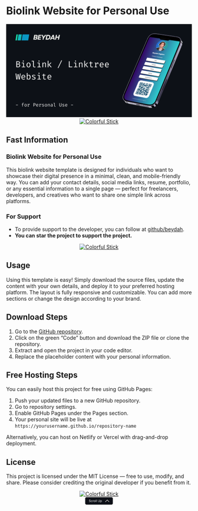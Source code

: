 # Biolink Website for Personal Use

<div style="text-align:center;">
    <a href="#biolink-website-for-personal-use">
        <img src="https://raw.githubusercontent.com/beydah/asset/main/banner/biolink-website-personal-upper.png" alt="Banner">
    </a>
</div>

<div style="text-align:center;">
    <a href="#biolink-website-for-personal-use">
        <img src="https://i.imgur.com/waxVImv.png" alt="Colorful Stick">
    </a>
</div>

## Fast Information
### Biolink Website for Personal Use

This biolink website template is designed for individuals who want to showcase their digital presence in a minimal, clean, and mobile-friendly way. You can add your contact details, social media links, resume, portfolio, or any essential information to a single page — perfect for freelancers, developers, and creatives who want to share one simple link across platforms.

### For Support
- To provide support to the developer, you can follow at [github/beydah](https://github.com/beydah).
- **You can star the project to support the project.**

<div style="text-align:center;">
    <a href="#biolink-website-for-personal-use">
        <img src="https://i.imgur.com/waxVImv.png" alt="Colorful Stick">
    </a>
</div>

## Usage
Using this template is easy! Simply download the source files, update the content with your own details, and deploy it to your preferred hosting platform. The layout is fully responsive and customizable. You can add more sections or change the design according to your brand.

## Download Steps
1. Go to the [GitHub repository](https://github.com/beydah/biolink-website).
2. Click on the green “Code” button and download the ZIP file or clone the repository.
3. Extract and open the project in your code editor.
4. Replace the placeholder content with your personal information.

## Free Hosting Steps
You can easily host this project for free using GitHub Pages:
1. Push your updated files to a new GitHub repository.
2. Go to repository settings.
3. Enable GitHub Pages under the Pages section.
4. Your personal site will be live at `https://yourusername.github.io/repository-name`

Alternatively, you can host on Netlify or Vercel with drag-and-drop deployment.

## License
This project is licensed under the MIT License — free to use, modify, and share. Please consider crediting the original developer if you benefit from it.

<div style="text-align:center;">
    <a href="#biolink-website-for-personal-use">
        <img src="https://i.imgur.com/waxVImv.png" alt="Colorful Stick">
    </a>
</div>

<div style="text-align: center;">
    <a href="#biolink-website-for-personal-use">
        <img src="https://raw.githubusercontent.com/beydah/asset/main/button/scroll_off.png" style="width: 15%;"  alt="^ Scroll UP ^">
    </a>
</div>

